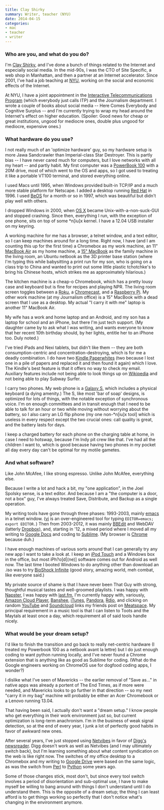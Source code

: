 ```yaml
---
title: Clay Shirky
summary: Writer, teacher (NYU)
date: 2014-04-15
categories:
- mac
- teacher
- writer
---
```


### Who are you, and what do you do?

I'm [Clay Shirky](http://shirky.com/ "Clay's website."), and I've done a bunch of things related to the Internet and especially social media. In the mid-90s, I was the CTO of Site Specific, a web shop in Manhattan, and then a partner at an Internet accelerator. Since 2001, I've had a job teaching at [NYU](https://www.nyu.edu/ "The New York University website."), working on the social and economic effects of the Internet. 

At NYU, I have a joint appointment in the [Interactive Telecommunications Program](http://itp.tisch.nyu.edu/page/home.html "The ITP at NYU website.") (which everybody just calls ITP) and the Journalism department. I wrote a couple of books about social media -- Here Comes Everybody and Cognitive Surplus -- and I'm currently trying to wrap my head around the Internet's effect on higher education. (Spoiler: Good news for cheap or great institutions, ungood for mediocre ones, double plus ungood for mediocre, expensive ones.)

### What hardware do you use?

I not really much of an 'optimize hardware' guy, so my hardware setup is more Jawa Sandcrawler than Imperial-class Star Destroyer. This is partly bias -- I have never cared much for computers, but I love networks with all my heart -- and partly habit. My first computer was a [PowerBook 100][powerbook-100] with a 20M drive, most of which went to the OS and apps, so I got used to treating it like a portable VT100 terminal, and stored everything online. 

I used Macs until 1995, when Windows provided built-in TCP/IP and a much more stable platform for Netscape. I added a desktop running [Red Hat][red-hat-enterprise-desktop] in 1996. I used [BeOS][] for a month or so in 1997, which was beautiful but didn't play well with others. 

I dropped Windows in 2000, when [OS X][macos] became Unix-with-a-non-suck-GUI and stopped crashing. Since then, everything I run, with the exception of one phone, sits on top of some *n[iu]x kernel. I have a 12.04 USB installer on my keyring.

A working machine for me has a browser, a telnet window, and a text editor, so I can keep machines around for a long time. Right now, I have (and I am counting this up for the first time) a Chromebox as my work machine, an 11" [MacBook Air][macbook-air] as my home machine, a [15" MacBook][macbook-pro] as the family machine in the living room, an Ubuntu netbook as the 3D printer base station (where I'm typing this while babysitting a print run for my son, who is going on a class trip to China and wanted to print out some little plastic tchotchke's to bring his Chinese hosts, which strikes me as approximately hilarious.)

The kitchen machine is a cheap-o Chromebook, which has a pretty lousy case and keyboard but is fine for recipes and playing NPR. The living room screen toggles between a [Roku][], a [Chromecast][], and a [Raspberry Pi][raspberry-pi]. My other work machine (at my Journalism office) is a 15" MacBook with a dead screen that I use as a desktop. My actual "I carry it with me" laptop is another 11" MacBook Air. 

My wife has a work and home laptop and an Android, and my son has a laptop for school and an iPhone, but there I'm just tech support. (My daughter came by to ask what I was writing, and wants everyone to know that her recent 10th birthday should, by her lights, entitle her to an iPhone too. Duly noted.)

I've tried iPads and Nexi tablets, but didn't like them -- they are both consumption-centric and concentration-destroying, which is for me a deadly combination. I do have two [Kindle Paperwhites][kindle-paperwhite] (two because I lost one in a pile of papers and replaced it and then found it again) which I love. The Kindle's best feature is that it offers no way to check my email. Auxiliary features include not being able to look things up on [Wikipedia][] and not being able to play Subway Surfer. 

I carry two phones. My web phone is a [Galaxy S][galaxy-s], which includes a physical keyboard (a dying amenity.) The S, like most 'bar of soap' designs, is optimized for lots of things, with the notable exception of synchronous voice. I'm on enough committees and in transit enough that I need to be able to talk for an hour or two while moving without worrying about the battery, so I also carry an LG flip phone (my one non-*n[iu]x tool] which is useless in every respect except the two crucial ones: call quality is great, and the battery lasts for days. 

I keep a charged battery for each phone on the charging table at home, in case I need to hotswap, because I'm Indy pit crew like that. I've had all the children I want to, which is good because having two phones in my pocket all day every day can't be optimal for my motile gametes.

### And what software?

Like John McAfee, I like strong espresso. Unlike John McAfee, everything else.

Because I write a lot and hack a bit, my "one application", in the Joel Spolsky sense, is a text editor. And because I am a "the computer is a door, not a box" guy, I've always treated Save, Distribute, and Backup as a single operation.

My writing tools have gone through three phases: 1993-2003, mainly [emacs][] in a telnet window. ([vi][] is an over-engineered tool for typing `EDITOR=emacs; export EDITOR.`) Then from 2003-2012, it was mainly [BBEdit][] and WebDAV (latterly [Dropbox][]), and, starting in '12, a mixed period where I moved all my writing to [Google Docs][google-docs] and coding to [Sublime][sublime-text]. (My browser is [Chrome][] because duh.) 

I have enough machines of various sorts around that I can generally try any new app I want to take a look at. I keep an [iPod Touch][ipod-touch] and a Windows box in the office, but most iPh?o[d|(ne)] software comes out for Android as well now. The last time I booted Windows to do anything other than download an .iso was to try [BioShock Infinite][bioshock-infinite] (good story, amazing world, meh combat, like everyone said.)

My private source of shame is that I have never been That Guy with strong, thoughtful musical tastes and well-groomed playlists. I was happy with [Napster][], I was happy with [last.fm][], I'm currently happy with, variously, [Amazon Cloud Player][amazon-cloud-player], [Banshee][], [iTunes][], [Pandora][], [Rdio][], and clicking on random [YouTube][] and [Soundcloud][] links my friends post on [Meatspace][meatspace]. My principal requirement in a music tool is that I can listen to Toots and the Maytals at least once a day, which requirement all of said tools handle nicely.

### What would be your dream setup?

I'd like to finish the transition and go back to really net-centric hardware (I treated my Powerbook 100 as a netbook avant la lettre) but I do just enough coding to want python running locally, and I've never found a Chrome extension that is anything like as good as Sublime for coding. (What do the Google engineers working on ChromeOS use for dogfood coding apps, I wonder?)

I dislike what I've seen of Mavericks -- the earlier removal of "Save as..." in native apps was already a portent of The End Times, as if more were needed, and Mavericks looks to go further in that direction -- so my next "carry it in my bag" machine will probably be either an Acer Chromebook or a Lenovo running 13.04.

That having been said, I actually don't want a "dream setup." I know people who get everything in their work environment just so, but current optimization is long-term anachronism. I'm in the business of weak signal detection, so at the end of every year, I junk a lot of perfectly good habits in favor of awkward new ones. 

After several years, I've just stopped using [Netvibes][] in favor of [Digg's newsreader][digg-reader]. Digg doesn't work as well as Netvibes (and I may ultimately switch back), but I'm learning something about what content syndication on the web is like right now. The switches of my office desktop to a Chromebox and my writing to [Google Drive][google-drive] were based on the same logic, as was the switch from [Perl][] to [Python][] some years ago. 

Some of those changes stick, most don't, but since every tool switch involves a period of disorientation and sub-optimal use, I have to make myself be willing to bang around with things I don't understand until I do understand them. This is the opposite of a dream setup; the thing I can least afford is to get things working so perfectly that I don't notice what's changing in the environment anymore.

[amazon-cloud-player]: https://www.amazon.com/b?ie=UTF8&node=2658409011 "A web-based music service."
[banshee]: http://banshee.fm/ "A music player for GNOME."
[bbedit]: http://www.barebones.com/products/bbedit/ "A text editor for the Mac."
[beos]: https://en.wikipedia.org/wiki/BeOS "An operating system."
[bioshock-infinite]: https://en.wikipedia.org/wiki/BioShock_Infinite "A first-person computer game."
[chrome]: https://www.google.com/intl/en/chrome/ "A WebKit-based browser, where each tab runs in its own thread."
[chromecast]: https://en.wikipedia.org/wiki/Chromecast "A digital media player for televisions."
[digg-reader]: https://en.wikipedia.org/wiki/Digg_Reader "A feed reader service."
[dropbox]: https://www.dropbox.com/ "Online syncing and storage."
[emacs]: http://www.gnu.org/software/emacs/ "A free open-source text editor."
[galaxy-s]: https://en.wikipedia.org/wiki/Samsung_Galaxy_S "A 4 inch Android-based smartphone."
[google-docs]: https://en.wikipedia.org/wiki/Google_Docs "A web-based office suite."
[google-drive]: http://web.archive.org/web/20220127131904/https://accounts.google.com/ServiceLogin?service=wise "A cloud storage service."
[ipod-touch]: https://support.apple.com/ipod-touch "It's like an iPhone, without the phone bit."
[itunes]: https://www.apple.com/itunes/ "A jukebox application and online store."
[kindle-paperwhite]: http://web.archive.org/web/20230502144520/https://www.amazon.com/Kindle-Paperwhite-Touch-light/dp/B007OZNZG0 "An e-book reader with a book-like screen."
[last.fm]: https://www.last.fm/ "An online radio/tool for tracking your listening habits."
[macbook-air]: https://www.apple.com/macbook-air/ "A very thin laptop."
[macbook-pro]: https://www.apple.com/macbook-pro/ "A laptop."
[macos]: https://en.wikipedia.org/wiki/MacOS "An operating system for Mac hardware."
[meatspace]: https://chat.meatspac.es "A web-based chat system."
[napster]: https://en.wikipedia.org/wiki/Napster "An infamous music sharing service."
[netvibes]: https://en.wikipedia.org/wiki/Netvibes "A personal dashboard/news service."
[pandora]: http://www.pandora.com/restricted "A personalised Internet radio station."
[perl]: https://www.perl.org/ "An interpreted scripting language."
[powerbook-100]: https://en.wikipedia.org/wiki/PowerBook_100 "An old 9 inch laptop."
[python]: https://www.python.org/ "An interpreted scripting language."
[raspberry-pi]: https://en.wikipedia.org/wiki/Raspberry_Pi "A single-board hackable computer."
[rdio]: http://web.archive.org/web/20151209115835/http://www.rdio.com:80/home/en-us/ "A music streaming service."
[red-hat-enterprise-desktop]: https://www.redhat.com/en/technologies/linux-platforms/enterprise-linux "A Linux distribution."
[roku]: https://www.roku.com/intl?next=/&source=www.roku.com "A device for streaming entertainment to your TV."
[soundcloud]: https://soundcloud.com/ "An audio creation and sharing service."
[sublime-text]: http://www.sublimetext.com/ "A coder's text editor."
[vi]: https://en.wikipedia.org/wiki/Vi "A command-line text editor."
[wikipedia]: https://en.wikipedia.org/wiki/Main_Page "A free online encyclopedia."
[youtube]: https://www.youtube.com/ "A web site for watching 80's TV commercials and bad mashups."
